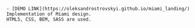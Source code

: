     - [DEMO LINK](https://oleksandrostrovskyi.github.io/miami_landing/)
    Implementation of Miami design.
    HTML5, CSS, BEM, SASS are used.
